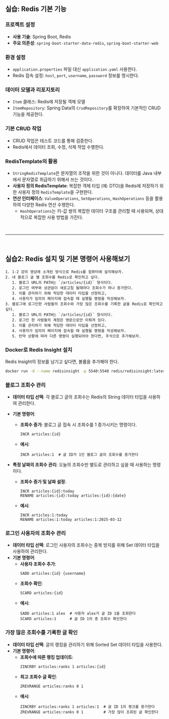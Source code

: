 ## 실습: Redis 기본 기능

### 프로젝트 설정
- **사용 기술**: Spring Boot, Redis
- **주요 의존성**: `spring-boot-starter-data-redis`, `spring-boot-starter-web`

### 환경 설정
- `application.properties` 파일 대신 `application.yaml` 사용한다.
- Redis 접속 설정: `host`, `port`, `username`, `password` 정보를 명시한다.

### 데이터 모델과 리포지토리
- `Item` 클래스: Redis에 저장될 객체 모델
- `ItemRepository`: Spring Data의 `CrudRepository`를 확장하여 기본적인 CRUD 기능을 제공한다.

### 기본 CRUD 작업
- CRUD 작업은 테스트 코드를 통해 검증한다.
- Redis에서 데이터 조회, 수정, 삭제 작업 수행한다.

### RedisTemplate의 활용
- `StringRedisTemplate`은 문자열의 조작을 위한 것이 아니다. 데이터를 Java 내부에서 문자열로 취급하기 위해서 쓰는 것이다.
- **사용자 정의 RedisTemplate**: 복잡한 객체 타입 (예: DTO)을 Redis에 저장하기 위한 사용자 정의 `RedisTemplate`을 구현한다.
- **연산 인터페이스**: `ValueOperations`, `SetOperations`, `HashOperations` 등을 활용하여 다양한 Redis 연산 수행한다.
   - `HashOperations`는 키-값 쌍의 복잡한 데이터 구조를 관리할 때 사용되며, 상대적으로 복잡한 사용 방법을 가진다.

&nbsp;

---

&nbsp;

## 실습2: Redis 설치 및 기본 명령어 사용해보기

```
1. 1-2 강의 영상에 소개된 방식으로 Redis를 컴퓨터에 설치해보자.
2. 내 블로그 글 별 조회수를 Redis로 확인하고 싶다.
   1. 블로그 URL의 PATH는 `/articles/{id}` 형식이다.
   2. 로그인 여부와 상관없이 새로고침 될때마다 조회수가 하나 증가한다.
   3. 이를 관리하기 위해 적당한 데이터 타입을 선정하고,
   4. 사용자가 임의의 페이지에 접속할 때 실행될 명령을 작성해보자.
3. 블로그에 로그인한 사람들의 조회수와 가장 많은 조회수를 기록한 글을 Redis로 확인하고 싶다.
   1. 블로그 URL의 PATH는 `/articles/{id}` 형식이다.
   2. 로그인 한 사람들의 계정은 영문으로만 이뤄져 있다.
   3. 이를 관리하기 위해 적당한 데이터 타입을 선정하고,
   4. 사용자가 임의의 페이지에 접속할 때 실행될 명령을 작성해보자.
   5. 만약 상황에 따라 다른 명령이 실행되어야 한다면, 주석으로 추가해보자.
```

### Docker로 Redis Insight 설치
Redis Insight의 정보를 남기고 싶다면, 볼륨을 추가해야 한다.
```bash
docker run -d --name redisinsight -p 5540:5540 redis/redisinsight:latest -v redisinsight:/data
```

### 블로그 조회수 관리

- **데이터 타입 선택**: 각 블로그 글의 조회수는 Redis의 String 데이터 타입을 사용하여 관리한다.
- **기본 명령어**:
  - **조회수 증가**: 블로그 글 접속 시 조회수를 1 증가시키는 명령이다.
    ```redis
    INCR articles:{id}
    ```
  - **예시**:
    ```redis
    INCR articles:1  # 글 ID가 1인 블로그 글의 조회수를 증가한다
    ```

- **특정 날짜의 조회수 관리**: 오늘의 조회수만 별도로 관리하고 싶을 때 사용하는 명령이다.
  - **조회수 증가 및 날짜 설정**:
    ```redis
    INCR articles:{id}:today
    RENAME articles:{id}:today articles:{id}:{date}
    ```
  - **예시**:
    ```redis
    INCR articles:1:today
    RENAME articles:1:today articles:1:2025-03-12
    ```

### 로그인 사용자의 조회수 관리

- **데이터 타입 선택**: 로그인 사용자의 조회수는 중복 방지를 위해 Set 데이터 타입을 사용하여 관리한다.
- **기본 명령어**:
  - **사용자 조회수 추가**:
    ```redis
    SADD articles:{id} {username}
    ```
  - **조회수 확인**:
    ```redis
    SCARD articles:{id}
    ```
  - **예시**:
    ```redis
    SADD articles:1 alex  # 사용자 alex가 글 ID 1을 조회한다
    SCARD articles:1      # 글 ID 1의 총 조회수 확인한다
    ```

### 가장 많은 조회수를 기록한 글 확인

- **데이터 타입 선택**: 글의 랭킹을 관리하기 위해 Sorted Set 데이터 타입을 사용한다.
- **기본 명령어**:
  - **조회수에 따른 랭킹 업데이트**:
    ```redis
    ZINCRBY articles:ranks 1 articles:{id}
    ```
  - **최고 조회수 글 확인**:
    ```redis
    ZREVRANGE articles:ranks 0 1
    ```
  - **예시**:
    ```redis
    ZINCRBY articles:ranks 1 articles:1  # 글 ID 1의 랭크를 증가한다
    ZREVRANGE articles:ranks 0 1         # 가장 많이 조회된 글 확인한다
    ```

